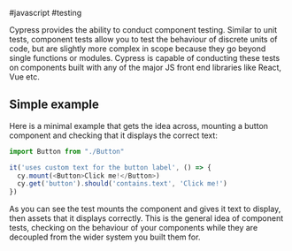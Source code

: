 #javascript #testing 

Cypress provides the ability to conduct component testing. Similar to unit tests, component tests allow you to test the behaviour of discrete units of code, but are slightly more complex in scope because they go beyond single functions or modules. Cypress is capable of conducting these tests on components built with any of the major JS front end libraries like React, Vue etc.

## Simple example
Here is a minimal example that gets the idea across, mounting a button component and checking that it displays the correct text:
```typescript
import Button from "./Button"

it('uses custom text for the button label', () => {
  cy.mount(<Button>Click me!</Button>)
  cy.get('button').should('contains.text', 'Click me!')
})
```
As you can see the test mounts the component and gives it text to display, then assets that it displays correctly. This is the general idea of component tests, checking on the behaviour of your components while they are decoupled from the wider system you built them for.